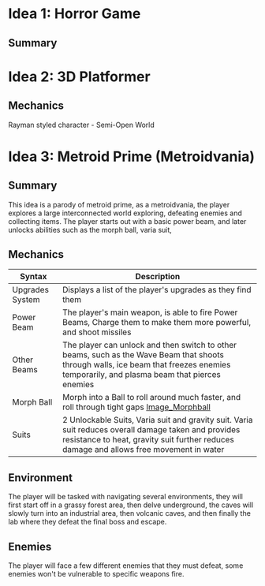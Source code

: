 # Idea 1: Horror Game
## Summary




# Idea 2: 3D Platformer
## Mechanics

Rayman styled character - Semi-Open World


# Idea 3: Metroid Prime (Metroidvania)
## Summary
This idea is a parody of metroid prime, as a metroidvania, the player explores a large interconnected world exploring, defeating enemies and collecting items. The player starts out with a basic power beam, and later unlocks abilities such as the morph ball, varia suit,
## Mechanics
| Syntax | Description |
| ------ | ----------- |
| Upgrades System | Displays a list of the player's upgrades as they find them |
| Power Beam | The player's main weapon, is able to fire Power Beams, Charge them to make them more powerful, and shoot missiles |
| Other Beams | The player can unlock and then switch to other beams, such as the Wave Beam that shoots through walls, ice beam that freezes enemies temporarily, and plasma beam that pierces enemies |
| Morph Ball | Morph into a Ball to roll around much faster, and roll through tight gaps [Image_Morphball](https://github.com/user-attachments/assets/db4b79e7-5d22-492c-976f-2e12a261430c) |
| Suits | 2 Unlockable Suits, Varia suit and gravity suit. Varia suit reduces overall damage taken and provides resistance to heat, gravity suit further reduces damage and allows free movement in water |

## Environment
The player will be tasked with navigating several environments, they will first start off in a grassy forest area, then delve underground, the caves will slowly turn into an industrial area, then volcanic caves, and then finally the lab where they defeat the final boss and escape.

## Enemies
The player will face a few different enemies that they must defeat, some enemies won't be vulnerable to specific weapons fire.
